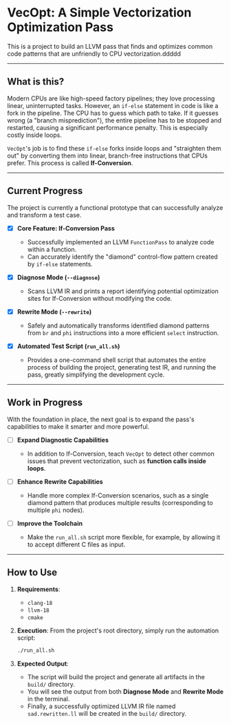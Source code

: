 # VecOpt: A Simple Vectorization Optimization Pass

This is a project to build an LLVM pass that finds and optimizes common code patterns that are unfriendly to CPU vectorization.ddddd

---
## What is this?

Modern CPUs are like high-speed factory pipelines; they love processing linear, uninterrupted tasks. However, an `if-else` statement in code is like a fork in the pipeline. The CPU has to guess which path to take. If it guesses wrong (a "branch misprediction"), the entire pipeline has to be stopped and restarted, causing a significant performance penalty. This is especially costly inside loops.

`VecOpt`'s job is to find these `if-else` forks inside loops and "straighten them out" by converting them into linear, branch-free instructions that CPUs prefer. This process is called **If-Conversion**.

---
## Current Progress

The project is currently a functional prototype that can successfully analyze and transform a test case.

- [x] **Core Feature: If-Conversion Pass**
  - Successfully implemented an LLVM `FunctionPass` to analyze code within a function.
  - Can accurately identify the "diamond" control-flow pattern created by `if-else` statements.

- [x] **Diagnose Mode (`--diagnose`)**
  - Scans LLVM IR and prints a report identifying potential optimization sites for If-Conversion without modifying the code.

- [x] **Rewrite Mode (`--rewrite`)**
  - Safely and automatically transforms identified diamond patterns from `br` and `phi` instructions into a more efficient `select` instruction.

- [x] **Automated Test Script (`run_all.sh`)**
  - Provides a one-command shell script that automates the entire process of building the project, generating test IR, and running the pass, greatly simplifying the development cycle.

---
## Work in Progress

With the foundation in place, the next goal is to expand the pass's capabilities to make it smarter and more powerful.

- [ ] **Expand Diagnostic Capabilities**
  - In addition to If-Conversion, teach `VecOpt` to detect other common issues that prevent vectorization, such as **function calls inside loops**.

- [ ] **Enhance Rewrite Capabilities**
  - Handle more complex If-Conversion scenarios, such as a single diamond pattern that produces multiple results (corresponding to multiple `phi` nodes).

- [ ] **Improve the Toolchain**
  - Make the `run_all.sh` script more flexible, for example, by allowing it to accept different C files as input.

---
## How to Use

1.  **Requirements**:
    - `clang-18`
    - `llvm-18`
    - `cmake`

2.  **Execution**:
    From the project's root directory, simply run the automation script:
    ```bash
    ./run_all.sh
    ```

3.  **Expected Output**:
    - The script will build the project and generate all artifacts in the `build/` directory.
    - You will see the output from both **Diagnose Mode** and **Rewrite Mode** in the terminal.
    - Finally, a successfully optimized LLVM IR file named `sad.rewritten.ll` will be created in the `build/` directory.